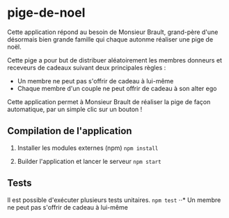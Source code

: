 # pige-de-noel
Cette application répond au besoin de Monsieur Brault, grand-père d'une désormais bien grande famille qui chaque autonme réaliser une pige de noël.

Cette pige a pour but de distribuer aléatoirement les membres donneurs et receveurs de cadeaux suivant deux principales règles :

* Un membre ne peut pas s'offrir de cadeau à lui-même
* Chaque membre d'un couple ne peut offrir de cadeau à son alter ego

Cette application permet à Monsieur Brault de réaliser la pige de façon automatique, par un simple clic sur un bouton !

## Compilation de l'application
1. Installer les modules externes (npm)
```npm install```

2. Builder l'application et lancer le serveur
```npm start```

## Tests
Il est possible d'exécuter plusieurs tests unitaires.
```npm test```
⋅⋅* Un membre ne peut pas s'offrir de cadeau à lui-même
